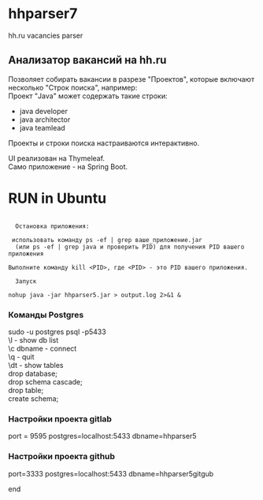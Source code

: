 # hhparser7
hh.ru vacancies parser

## Анализатор вакансий на hh.ru  

Позволяет собирать вакансии в разрезе "Проектов", которые включают несколько "Строк поиска", например:  
Проект "Java" может содержать такие строки:  
- java developer  
- java architector  
- java teamlead  

Проекты и строки поиска настраиваются интерактивно.  

UI реализован на Thymeleaf.  
Само приложение - на Spring Boot.  

# RUN in Ubuntu

```

  Остановка приложения:
 
 использовать команду ps -ef | grep ваше_приложение.jar
  (или ps -ef | grep java и проверить PID) для получения PID вашего приложения

Выполните команду kill <PID>, где <PID> - это PID вашего приложения.

  Запуск
  
nohup java -jar hhparser5.jar > output.log 2>&1 &
```

### Команды Postgres
sudo -u postgres psql -p5433  
\l - show db list  
\c dbname - connect  
\q - quit  
\dt - show tables  
drop database;  
drop schema cascade;  
drop table;  
create schema;

### Настройки проекта gitlab

port = 9595
postgres=localhost:5433
dbname=hhparser5

### Настройки проекта github

port=3333
postgres=localhost:5433
dbname=hhparser5gitgub

end  
